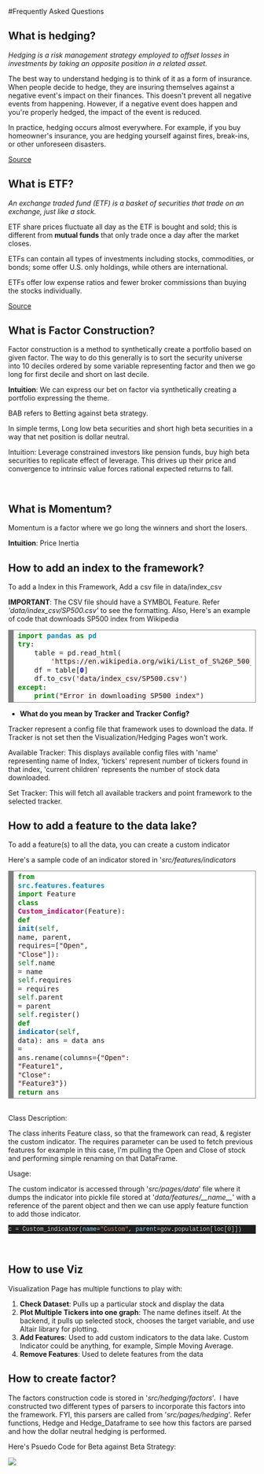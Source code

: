 #Frequently Asked Questions

## **What is hedging?**

<i> Hedging is a risk management strategy employed to offset losses in investments by taking an opposite position in a related asset.</i>

The best way to understand hedging is to think of it as a form of insurance. When people decide to hedge, they are insuring themselves against a negative event's impact on their finances. This doesn't prevent all negative events from happening. However,
if a negative event does happen and you're properly hedged, the impact of the event is reduced.

In practice, hedging occurs almost everywhere. For example, if you buy homeowner's insurance, you are hedging yourself against fires, break-ins, or other unforeseen disasters.

[Source]("https://www.investopedia.com/trading/hedging-beginners-guide/")


## **What is ETF?**

<i>An exchange traded fund (ETF) is a basket of securities that trade on an exchange, just like a stock.</i>

ETF share prices fluctuate all day as the ETF is bought and sold; this is different from <b>mutual funds</b> that only trade once a day after the market closes.

ETFs can contain all types of investments including stocks, commodities, or bonds; some offer U.S. only holdings, while others are international.

ETFs offer low expense ratios and fewer broker commissions than buying the stocks individually.

[Source]("https://www.investopedia.com/terms/e/etf.asp")

## **What is Factor Construction?**
<p>Factor construction is a method to synthetically create a portfolio based on given factor. The way to do this generally is to sort the security universe into 10 deciles ordered by some variable representing factor and then we go long for first decile and short on last decile.</p>
<p><b>Intuition</b>: We can express our bet on factor via synthetically creating a portfolio expressing the theme. &nbsp;</p>

<p>BAB refers to Betting against beta strategy.</p>
<p>In simple terms, Long low beta securities and short high beta securities in a way that net position is dollar neutral.&nbsp;</p>
<p>Intuition: Leverage constrained investors like pension funds, buy high beta securities to replicate effect of leverage. This drives up their price and convergence to intrinsic value forces rational expected returns to fall.&nbsp;</p>
<p><br></p>

## **What is Momentum?**
<p>Momentum is a factor where we go long the winners and short the losers.&nbsp;</p>
<p><b>Intuition</b>: Price Inertia</p>

## **How to add an index to the framework?**

To add a Index in this Framework, Add a csv file in data/index_csv

<b>IMPORTANT</b>: The CSV file should have a SYMBOL Feature. Refer <i>'data/index_csv/SP500.csv'</i> to see the formatting. Also, Here's an example of code that downloads SP500 index from Wikipedia

<div style="background: #ffffff; overflow:auto;width:auto;border:solid gray;border-width:.1em .1em .1em .8em;padding:.2em .6em;"><pre style="margin: 0; line-height: 125%"><span style="color: #008800; font-weight: bold">import</span> <span style="color: #0e84b5; font-weight: bold">pandas</span> <span style="color: #008800; font-weight: bold">as</span> <span style="color: #0e84b5; font-weight: bold">pd</span>
<span style="color: #008800; font-weight: bold">try</span>:
    table <span style="color: #333333">=</span> pd<span style="color: #333333">.</span>read_html(
        <span style="background-color: #fff0f0">&#39;https://en.wikipedia.org/wiki/List_of_S%26P_500_companies&#39;</span>)
    df <span style="color: #333333">=</span> table[<span style="color: #0000DD; font-weight: bold">0</span>]
    df<span style="color: #333333">.</span>to_csv(<span style="background-color: #fff0f0">&#39;data/index_csv/SP500.csv&#39;</span>)
<span style="color: #008800; font-weight: bold">except</span>:
    <span style="color: #008800; font-weight: bold">print</span>(<span style="background-color: #fff0f0">&quot;Error in downloading SP500 index&quot;</span>)
</pre></div>

- **What do you mean by Tracker and Tracker Config?**
<p>Tracker represent a config file that framework uses to download the data. If Tracker is not set then the Visualization/Hedging Pages won&apos;t work.</p>
<p>Available Tracker: This displays available config files with &apos;name&apos; representing name of Index, &apos;tickers&apos; represent number of tickers found in that index, &apos;current children&apos; represents the number of stock data downloaded.&nbsp;</p>
<p>Set Tracker: This will fetch all available trackers and point framework to the selected tracker.</p>

## **How to add a feature to the data lake?**

To add a feature(s) to all the data, you can create a custom indicator

Here's a sample code of an indicator stored in '<i>src/features/indicators</i>
        <div style="background: #ffffff; overflow:auto;width:auto;border:solid gray;border-width:.1em .1em .1em .8em;padding:.2em .6em;"><pre style="margin: 0; line-height: 125%"><span style="color: #008800; font-weight: bold">from</span> <span style="color: #0e84b5; font-weight: bold">src.features.features</span> <span style="color: #008800; font-weight: bold">import</span> Feature
<span style="color: #008800; font-weight: bold">class</span> <span style="color: #BB0066; font-weight: bold">Custom_indicator</span>(Feature):
    <span style="color: #008800; font-weight: bold">def</span> <span style="color: #0066BB; font-weight: bold">__init__</span>(<span style="color: #007020">self</span>, name, parent, requires<span style="color: #333333">=</span>[<span style="background-color: #fff0f0">&quot;Open&quot;</span>, <span style="background-color: #fff0f0">&quot;Close&quot;</span>]):
        <span style="color: #007020">self</span><span style="color: #333333">.</span>name <span style="color: #333333">=</span> name
        <span style="color: #007020">self</span><span style="color: #333333">.</span>requires <span style="color: #333333">=</span> requires
        <span style="color: #007020">self</span><span style="color: #333333">.</span>parent <span style="color: #333333">=</span> parent
        <span style="color: #007020">self</span><span style="color: #333333">.</span>register()
    <span style="color: #008800; font-weight: bold">def</span> <span style="color: #0066BB; font-weight: bold">indicator</span>(<span style="color: #007020">self</span>, data):
        ans <span style="color: #333333">=</span> data
        ans <span style="color: #333333">=</span> ans<span style="color: #333333">.</span>rename(columns<span style="color: #333333">=</span>{<span style="background-color: #fff0f0">&quot;Open&quot;</span>: <span style="background-color: #fff0f0">&quot;Feature1&quot;</span>, <span style="background-color: #fff0f0">&quot;Close&quot;</span>: <span style="background-color: #fff0f0">&quot;Feature3&quot;</span>})
        <span style="color: #008800; font-weight: bold">return</span> ans
</pre></div>
<br>
<p>Class Description:</p>
<p>The class inherits Feature class, so that the framework can read, &amp; register the custom indicator. The requires parameter can be used to fetch previous features for example in this case, I&apos;m pulling the Open and Close of stock and performing simple renaming on that DataFrame.&nbsp;</p>
<p>Usage:</p>
<p>The custom indicator is accessed through &apos;<em>src/pages/data</em>&apos; file where it dumps the indicator into pickle file stored at &apos;<em>data/features/__name__</em>&apos; with a reference of the parent object and then we can use apply feature function to add those indicator.&nbsp;</p>
<div style='color: rgb(212, 212, 212); background-color: rgb(30, 30, 30); font-family: Menlo, Monaco, "Courier New", monospace; font-size: 12px; line-height: 18px; white-space: pre;'>c = Custom_indicator(<span style="color: rgb(156, 220, 254);">name</span>=<span style="color: rgb(206, 145, 120);">&quot;Custom&quot;</span>, <span style="color: rgb(156, 220, 254);">parent</span>=gov.population[loc[<span style="color: rgb(181, 206, 168);">0</span>]])</div>
<p>&nbsp;</p>

## **How to use Viz**

<p>Visualization Page has multiple functions to play with:</p>
<ol>
    <li><strong>Check Dataset</strong>: Pulls up a particular stock and display the data</li>
    <li><strong>Plot Multiple Tickers into one graph</strong>: The name defines itself. At the backend, it pulls up selected stock, chooses the target variable, and use Altair library for plotting.</li>
    <li><strong>Add Features</strong>: Used to add custom indicators to the data lake. Custom Indicator could be anything, for example, Simple Moving Average.</li>
    <li><strong>Remove Features</strong>: Used to delete features from the data</li>
</ol>

## **How to create factor?**
<p>The factors construction code is stored in &apos;<em>src/hedging/factors</em>&apos;. &nbsp;I have constructed two different types of parsers to incorporate this factors into the framework. FYI, this parsers are called from &apos;<em>src/pages/hedging</em>&apos;. Refer functions, Hedge and Hedge_Dataframe to see how this factors are parsed and how the dollar neutral hedging is performed.</p>

Here's Psuedo Code for Beta against Beta Strategy:

![]("https://github.com/adityavyasbme/GetSetHedge/data/images/BAB_Psuedo.jpg")

